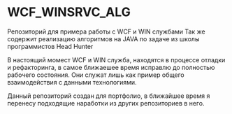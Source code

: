 # WCF_WINSRVC_ALG
Репозиторий для примера работы с WCF и WIN службами
Так же содержит реализацию алгоритмов на JAVA по задаче из школы программистов Head Hunter

В настоящий момест WCF и WIN служба, находятся в процессе отладки и рефакторинга, в самое ближаешее время исправлю до полностью рабочего состояния.
Они служат лишь как пример общего взаимодействия с данными технологиями.


Данный репозиторий создан для портфолио, 
в ближайшее время я перенесу подходящие наработки из других репозиториев в него.
